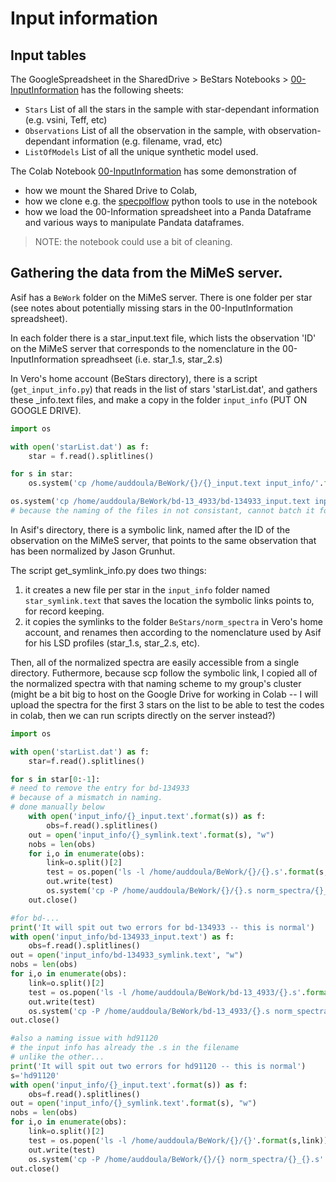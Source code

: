 # Input information

## Input tables

The GoogleSpreadsheet in the SharedDrive > BeStars Notebooks > [00-InputInformation](https://docs.google.com/spreadsheets/d/1M6y1Wnsrc-w5FjUMfKaSFa_-foIDAaMe8W4lYNWnWyk/edit?usp=sharing) has the following sheets:


* `Stars` List of all the stars in the sample with star-dependant information (e.g. vsini, Teff, etc)
* `Observations` List of all the observation in the sample, with observation-dependant information (e.g. filename, vrad, etc) 
* `ListOfModels` List of all the unique synthetic model used. 



The Colab Notebook [00-InputInformation](https://github.com/veropetit/BeStarsMiMeS/blob/master/00-InputInformation.ipynb) has some demonstration of
* how we mount the Shared Drive to Colab, 
* how we clone e.g. the [specpolflow](https://github.com/folsomcp/specpolFlow) python tools to use in the notebook
* how we load the 00-Information spreadsheet into a Panda Dataframe and various ways to manipulate Pandata dataframes. 

> NOTE: the notebook could use a bit of cleaning. 


## Gathering the data from the MiMeS server. 

Asif has a `BeWork` folder on the MiMeS server. There is one folder per star (see notes about potentially missing stars in the 00-InputInformation spreadsheet). 

In each folder there is a star_input.text file, which lists the observation 'ID' on the MiMeS server that corresponds to the nomenclature in the 00-InputInformation spreadhseet (i.e. star_1.s, star_2.s)

In Vero's home account (BeStars directory), there is a script (`get_input_info.py`) that reads in the list of stars 'starList.dat', and gathers these _info.text files, and make a copy in the folder `input_info` (PUT ON GOOGLE DRIVE). 

```python
import os

with open('starList.dat') as f:
    star = f.read().splitlines()

for s in star:
    os.system('cp /home/auddoula/BeWork/{}/{}_input.text input_info/'.format(s,s))

os.system('cp /home/auddoula/BeWork/bd-13_4933/bd-134933_input.text input_info/')
# because the naming of the files in not consistant, cannot batch it for this star.

```

In Asif's directory, there is a symbolic link, named after the ID of the observation on the MiMeS server, that points to the same observation that has been normalized by Jason Grunhut. 

The script get_symlink_info.py does two things:
1. it creates a new file per star in the `input_info` folder named `star_symlink.text` that saves the location the symbolic links points to, for record keeping. 
2. it copies the symlinks to the folder `BeStars/norm_spectra` in Vero's home account, and renames then according to the nomenclature used by Asif for his LSD profiles (star_1.s, star_2.s, etc). 

Then, all of the normalized spectra are easily accessible from a single directory. Futhermore, because scp follow the symbolic link, I copied all of the normalized spectra with that naming scheme to my group's cluster (might be a bit big to host on the Google Drive for working in Colab -- I will upload the spectra for the first 3 stars on the list to be able to test the codes in colab, then we can run scripts directly on the server instead?)

```python
import os

with open('starList.dat') as f:
    star=f.read().splitlines()

for s in star[0:-1]:
# need to remove the entry for bd-134933
# because of a mismatch in naming.
# done manually below
    with open('input_info/{}_input.text'.format(s)) as f:
        obs=f.read().splitlines()
    out = open('input_info/{}_symlink.text'.format(s), "w")
    nobs = len(obs)
    for i,o in enumerate(obs):
        link=o.split()[2]
        test = os.popen('ls -l /home/auddoula/BeWork/{}/{}.s'.format(s,link)).read()
        out.write(test)
        os.system('cp -P /home/auddoula/BeWork/{}/{}.s norm_spectra/{}_{}.s'.format(s,link,s,i+1))
    out.close()

#for bd-...
print('It will spit out two errors for bd-134933 -- this is normal')
with open('input_info/bd-134933_input.text') as f:
    obs=f.read().splitlines()
out = open('input_info/bd-134933_symlink.text', "w")
nobs = len(obs)
for i,o in enumerate(obs):
    link=o.split()[2]
    test = os.popen('ls -l /home/auddoula/BeWork/bd-13_4933/{}.s'.format(link)).read()
    out.write(test)
    os.system('cp -P /home/auddoula/BeWork/bd-13_4933/{}.s norm_spectra/bd-134933_{}.s'.format(link,i+1))
out.close()

#also a naming issue with hd91120
# the input info has already the .s in the filename
# unlike the other...
print('It will spit out two errors for hd91120 -- this is normal')
s='hd91120'
with open('input_info/{}_input.text'.format(s)) as f:
    obs=f.read().splitlines()
out = open('input_info/{}_symlink.text'.format(s), "w")
nobs = len(obs)
for i,o in enumerate(obs):
    link=o.split()[2]
    test = os.popen('ls -l /home/auddoula/BeWork/{}/{}'.format(s,link)).read()
    out.write(test)
    os.system('cp -P /home/auddoula/BeWork/{}/{} norm_spectra/{}_{}.s'.format(s,link,s,i+1))
out.close()
```